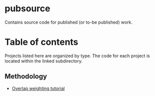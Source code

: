 # pubsource

Contains source code for published (or to-be published) work.

# Table of contents

Projects listed here are organized by type. The code for each project is located within the linked subdirectory.

## Methodology

* [Overlap weighting tutorial](OW_Tutorial)